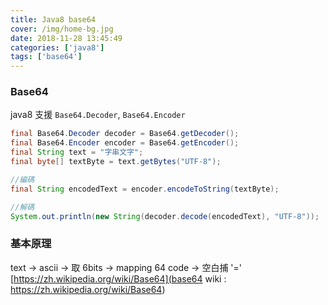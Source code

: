 ```yaml
---
title: Java8 base64
cover: /img/home-bg.jpg
date: 2018-11-28 13:45:49
categories: ['java8']
tags: ['base64']
---
```

### Base64 
java8 支援 `Base64.Decoder`, `Base64.Encoder`
```java
final Base64.Decoder decoder = Base64.getDecoder();
final Base64.Encoder encoder = Base64.getEncoder();
final String text = "字串文字";
final byte[] textByte = text.getBytes("UTF-8");

//編碼
final String encodedText = encoder.encodeToString(textByte);

//解碼
System.out.println(new String(decoder.decode(encodedText), "UTF-8"));
```

### 基本原理
text -> ascii -> 取 6bits -> mapping 64 code -> 空白捕 '='
[https://zh.wikipedia.org/wiki/Base64](base64 wiki : https://zh.wikipedia.org/wiki/Base64)
